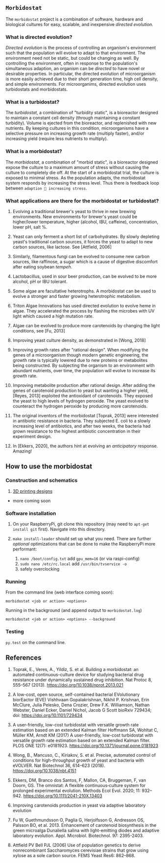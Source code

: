 `Morbidostat`
--------------


The `morbidostat` project is a combination of software, hardware and biological cultures for easy, scalable, and inexpensive *directed evolution*.


### What is directed evolution?

_Directed evolution_ is the process of controlling an organism's environment such that the population will evolve to adapt to that environment. The environment need not be static, but could be changing as well. By controlling the environment, often in response to the population's simultaneous adaption, an organism can be _directed_ to have novel or desirable properties. In particular, the directed evolution of microorganism is more easily achieved due to their short generation time, high cell density, and simple environments. For microorganims, directed evolution uses turbidostats and morbidostats.


### What is a turbidostat?
The _turbidostat_, a combination of "turbidity static", is a bioreactor designed to maintain a constant cell density (through maintaining a constant turbidity). Volume is ejected from the bioreactor, and replenished with new nutrients. By keeping cultures in this condition, microorganisms have a selective pressure on increasing growth rate (multiply faster), and/or increasing yield (require less nutrients to multiply).



### What is a morbidostat?

The _morbidostat_, a combination of "morbid static", is a bioreactor designed expose the culture to a maximum amount of stress without causing the culture to completely die off. At the start of a morbidostat trial, the culture is exposed to minimal stress. As the population adapts, the morbidostat system responds by increasing the stress level. Thus there is feedback loop between `adaption 🔁 increasing stress`.



### What applications are there for the morbidostat or turbidostat?

1. Evolving a traditional brewer's yeast to thrive in new brewing environments. New environments for brewer's yeast could be higher/lower temperature, higher (alcohol, IBU, caffeine), concentration, lower pH, salt %.

2. Yeast can only ferment a short list of carbohydrates. By slowly depleting yeast's traditional carbon sources, it forces the yeast to adapt to new carbon sources, like lactose. See [Attfield, 2006]

3. Similarly, filamentous fungi can be evolved to consume new carbon sources, like raffinose, a sugar which is a cause of digestive discomfort after eating soybean _tempeh_.

4. Lactobacillus, used in sour beer production, can be evolved to be more alcohol, pH or IBU tolerant.

5. Some algae are facultative heterotrophs. A morbidostat can be used to evolve a stronger and faster growing heterotrophic metabolism.

6. Triton Algae Innovations has used directed evolution to evolve heme in algae. They accelerated the process by flashing the microbes with UV light which caused a high mutation rate.

7. Algae can be evolved to produce more carotenoids by changing the light conditions, see [Fu, 2013]

6. Improving yeast culture density, as demonstrated in [Wong, 2018]

7. Improving growth rates after "rational design". When modifying the genes of a microorganism though modern genetic engineering, the growth rate is typically lowered due to new proteins or metabolites being constructed. By subjecting the organism to an environment with abundant nutrients, over time, the population will evolve to increase its growth rate.

8. Improving metabolite production after rational design. After adding the genes of carotenoid production to yeast but wanting a higher yield, [Reyes, 2013] exploited the antioxidant of carotenoids. They exposed the yeast to high levels of hydrogen peroxide. The yeast evolved to counteract the hydrogen peroxide by producing more carotenoids.

1. The original inventors of the morbidostat [Toprak, 2013] were interested in antibiotic resistance in bacteria. They subjected E. coli to a slowly increasing level of antibiotics, and after two weeks, the bacteria had grown resistance to the highest antibiotic concentration in their experiment design.

4. In [Ekkers, 2020], the authors hint at evolving an _anticipatory_ response. Amazing!

How to use the morbidostat
---------------------------

### Construction and schematics
1. [3D printing designs](https://github.com/CamDavidsonPilon/morbidostat/tree/master/3D_files)

- more coming soon


### Software installation

1. On your RaspberryPi, git clone this repository (may need to `apt-get install git` first). Navigate into this directory.

2. `make install-leader` should set up what you need. There are further _optional_ optimizations that can be done to make the RaspberryPi more performant:

    1. `nano /boot/config.txt` add `gpu_mem=16` (or via raspi-config)
    2. `sudo nano /etc/rc.local` add `/usr/bin/tvservice -o`
    3. safely overclocking


### Running

From the command line (web interface coming soon):

`morbidostat <job or action> <options>`

Running in the background (and append output to `morbidostat.log`)

`morbidostat <job or action> <options> --background`



### Testing

`py.test` on the command line.




References
-------------
1. Toprak, E., Veres, A., Yildiz, S. et al. Building a morbidostat: an automated continuous-culture device for studying bacterial drug resistance under dynamically sustained drug inhibition. Nat Protoc 8, 555–567 (2013). https://doi.org/10.1038/nprot.2013.021

1. A low-cost, open source, self-contained bacterial EVolutionary biorEactor (EVE)
Vishhvaan Gopalakrishnan, Nikhil P. Krishnan, Erin McClure, Julia Pelesko, Dena Crozier, Drew F.K. Williamson, Nathan Webster, Daniel Ecker, Daniel Nichol, Jacob G Scott
bioRxiv 729434; doi: https://doi.org/10.1101/729434

2. A user-friendly, low-cost turbidostat with versatile growth rate estimation based on an extended Kalman filter
Hoffmann SA, Wohltat C, Müller KM, Arndt KM (2017) A user-friendly, low-cost turbidostat with versatile growth rate estimation based on an extended Kalman filter. PLOS ONE 12(7): e0181923. https://doi.org/10.1371/journal.pone.0181923

3. Wong, B., Mancuso, C., Kiriakov, S. et al. Precise, automated control of conditions for high-throughput growth of yeast and bacteria with eVOLVER. Nat Biotechnol 36, 614–623 (2018). https://doi.org/10.1038/nbt.4151

4. Ekkers, DM, Branco dos Santos, F, Mallon, CA, Bruggeman, F, van Doorn, GS. The omnistat: A flexible continuous‐culture system for prolonged experimental evolution. Methods Ecol Evol. 2020; 11: 932– 942. https://doi.org/10.1111/2041-210X.13403

5. Improving carotenoids production in yeast via adaptive laboratory evolution

6.  Fu W, Guethmundsson O, Paglia G, Herjolfsson G, Andresson OS, Palsson BO, et al. 2013. Enhancement of carotenoid biosynthesis
in the green microalga Dunaliella salina with light-emitting diodes and adaptive laboratory evolution. Appl. Microbiol. Biotechnol.
97: 2395-2403.

7. Attfield PV Bell PJL (2006) Use of population genetics to derive nonrecombinant Saccharomyces cerevisiae strains that grow using xylose as a sole carbon source. FEMS Yeast Res6: 862–868.
